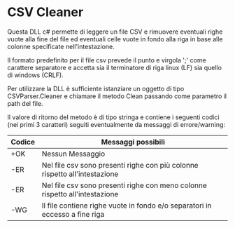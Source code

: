 # CSV Cleaner

Questa DLL c# permette di leggere un file CSV e rimuovere eventuali righe vuote alla fine del file ed eventuali celle vuote in fondo alla riga in base alle colonne specificate nell'intestazione.

Il formato predefinito per il file csv prevede il punto e virgola ';' come carattere separatore e accetta sia il terminatore di riga linux (LF) sia quello di windows (CRLF).

Per utilizzare la DLL è sufficiente istanziare un oggetto di tipo CSVParser.Cleaner e chiamare il metodo Clean passando come parametro il path del file.

Il valore di ritorno del metodo è di tipo stringa e contiene i seguenti codici (nei primi 3 caratteri) seguiti eventualmente da messaggi di errore/warning:

|Codice |Messaggi possibili     |
|-------|-----------------------|
|+OK    |Nessun Messaggio       |
|-ER    |Nel file csv sono presenti righe con più colonne rispetto all'intestazione |
|-ER    |Nel file csv sono presenti righe con meno colonne rispetto all'intestazione|
|-WG    |Il file contiene righe vuote in fondo e/o separatori in eccesso a fine riga|
